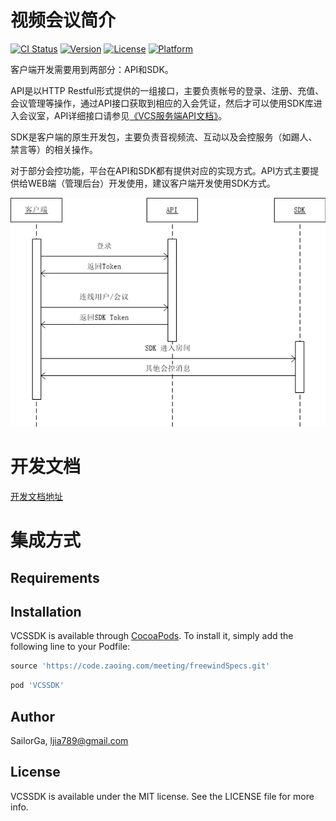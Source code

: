 # 视频会议简介

[![CI Status](https://img.shields.io/travis/SailorGa/VCSSDK.svg?style=flat)](https://travis-ci.org/SailorGa/VCSSDK)
[![Version](https://img.shields.io/cocoapods/v/VCSSDK.svg?style=flat)](https://cocoapods.org/pods/VCSSDK)
[![License](https://img.shields.io/cocoapods/l/VCSSDK.svg?style=flat)](https://cocoapods.org/pods/VCSSDK)
[![Platform](https://img.shields.io/cocoapods/p/VCSSDK.svg?style=flat)](https://cocoapods.org/pods/VCSSDK)

客户端开发需要用到两部分：API和SDK。

API是以HTTP Restful形式提供的一组接口，主要负责帐号的登录、注册、充值、会议管理等操作，通过API接口获取到相应的入会凭证，然后才可以使用SDK库进入会议室，API详细接口请参见[《VCS服务端API文档》](https://www.yuque.com/anyconf/api)。

SDK是客户端的原生开发包，主要负责音视频流、互动以及会控服务（如踢人、禁言等）的相关操作。

对于部分会控功能，平台在API和SDK都有提供对应的实现方式。API方式主要提供给WEB端（管理后台）开发使用，建议客户端开发使用SDK方式。

![flow](Assets/flow.png)

# 开发文档

[开发文档地址](https://www.yuque.com/anyconf/ios)

# 集成方式

## Requirements

## Installation

VCSSDK is available through [CocoaPods](https://cocoapods.org). To install
it, simply add the following line to your Podfile:

```ruby
source 'https://code.zaoing.com/meeting/freewindSpecs.git'
```

```ruby
pod 'VCSSDK'
```

## Author

SailorGa, ljia789@gmail.com

## License

VCSSDK is available under the MIT license. See the LICENSE file for more info.
